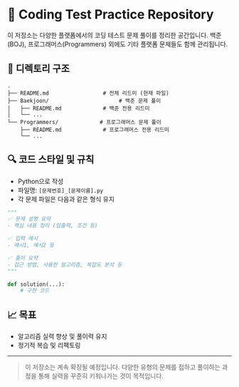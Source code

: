 # 🧠 Coding Test Practice Repository

이 저장소는 다양한 플랫폼에서의 코딩 테스트 문제 풀이를 정리한 공간입니다. 백준(BOJ), 프로그래머스(Programmers) 외에도 기타 플랫폼 문제들도 함께 관리됩니다.

## 📁 디렉토리 구조

```
.
├── README.md                 # 전체 리드미 (현재 파일)
├── Baekjoon/                      # 백준 문제 풀이
│   ├── README.md             # 백준 전용 리드미
│   └── ...
└── Programmers/             # 프로그래머스 문제 풀이
    ├── README.md             # 프로그래머스 전용 리드미
    └── ...
```

## 🔍 코드 스타일 및 규칙

- Python으로 작성
- 파일명: `[문제번호]_[문제이름].py`
- 각 문제 파일은 다음과 같은 형식 유지

```python
"""
✅ 문제 설명 요약
- 핵심 내용 정리 (입출력, 조건 등)

✅ 입력 예시
- 예시1, 예시2 등

✅ 풀이 요약
- 접근 방법, 사용한 알고리즘, 복잡도 분석 등
"""

def solution(...):
    # 구현 코드
```

## 📈 목표
- 알고리즘 실력 향상 및 풀이력 유지
- 정기적 복습 및 리팩토링

---

> 이 저장소는 계속 확장될 예정입니다. 다양한 유형의 문제를 접하고 풀이하는 과정을 통해 실력을 꾸준히 키워나가는 것이 목적입니다.